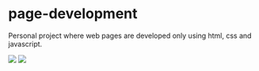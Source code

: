 # page-development
Personal project where web pages are developed only using html, css and javascript.


<img src="https://github.com/Vicwell28/page-development/blob/main/assets/img/1.png"/>
<img src="https://github.com/Vicwell28/page-development/tree/main/assets/img/1.png"/>
